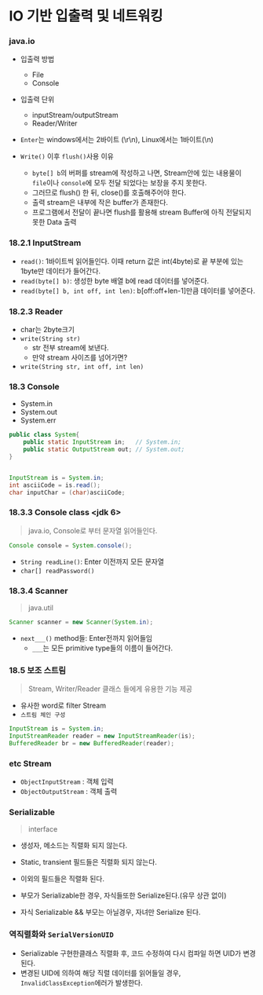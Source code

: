 # IO 기반 입출력 및 네트워킹

### java.io
- 입출력 방법
    - File
    - Console
- 입출력 단위
    - inputStream/outputStream
    - Reader/Writer

- `Enter`는 windows에서는 2바이트 (\r\n), Linux에서는 1바이트(\n)

- `Write()` 이후 `flush()`사용 이유
    - `byte[] b`의 버퍼를 stream에 작성하고 나면, Stream안에 있는 내용물이 `file`이나 `console`에 모두 전달 되었다는 보장을 주지 못한다.
    - 그러므로 flush() 한 뒤, close()를 호출해주어야 한다.
    - 출력 stream은 내부에 작은 buffer가 존재한다.
    - 프로그램에서 전달이 끝나면 flush를 활용해 stream Buffer에 아직 전달되지 못한 Data 출력

### 18.2.1 InputStream
- `read()`: 1바이트씩 읽어들인다. 이때 return 값은 int(4byte)로 끝 부분에 있는 1byte만 데이터가 들어간다.
- `read(byte[] b)`: 생성한 byte 배열 b에 read 데이터를 넣어준다.
- `read(byte[] b, int off, int len)`: b[off:off+len-1]만큼 데이터를 넣어준다.

### 18.2.3 Reader
- char는 2byte크기
- `write(String str)`
    - str 전부 stream에 보낸다.
    - 만약 stream 사이즈를 넘어가면? 
- `write(String str, int off, int len)`


### 18.3 Console
- System.in
- System.out
- System.err

```java
public class System{
    public static InputStream in;   // System.in;
    public static OutputStream out; // System.out;
}


InputStream is = System.in;
int asciiCode = is.read();
char inputChar = (char)asciiCode;

```

### 18.3.3 Console class <jdk 6>
> java.io, Console로 부터 문자열 읽어들인다.

```java
Console console = System.console();
```
- `String readLine()`: Enter 이전까지 모든 문자열
- `char[] readPassword()`

### 18.3.4 Scanner
> java.util

```java
Scanner scanner = new Scanner(System.in);
```

- `next___()` method들: Enter전까지 읽어들임
    - `___`는 모든 primitive type들의 이름이 들어간다.

### 18.5 보조 스트림
> Stream, Writer/Reader 클래스 들에게 유용한 기능 제공

- 유사한 word로 filter Stream
- `스트림 체인 구성`
```java
InputStream is = System.in;
InputStreamReader reader = new InputStreamReader(is);
BufferedReader br = new BufferedReader(reader);
```

### etc Stream
- `ObjectInputStream`   :   객체 입력
- `ObjectOutputStream`  :   객체 출력

### Serializable
> interface

- 생성자, 메소드는 직렬화 되지 않는다.
- Static, transient 필드들은 직렬화 되지 않는다.
- 이외의 필드들은 직렬화 된다.

- 부모가 Serializable한 경우, 자식들또한 Serialize된다.(유무 상관 없이)
- 자식 Serializable && 부모는 아닐경우, 자녀만 Serialize 된다.


### 역직렬화와 `SerialVersionUID`
- Serializable 구현한클래스 직렬화 후, 코드 수정하여 다시 컴파일 하면 UID가 변경된다.
- 변경된 UID에 의하여 해당 직렬 데이터를 읽어들일 경우, `InvalidClassException`에러가 발생한다.
